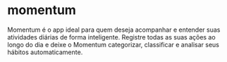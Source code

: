 # momentum
Momentum é o app ideal para quem deseja acompanhar e entender suas atividades diárias de forma inteligente. Registre todas as suas ações ao longo do dia e deixe o Momentum categorizar, classificar e analisar seus hábitos automaticamente.

